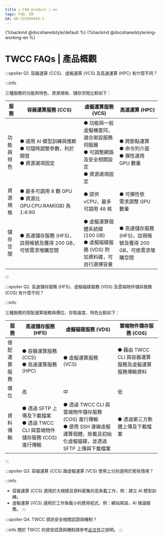 ```yaml
---
title : FAQ-product | en
tags: FAQ, EN
GA: UA-155999456-1
---
```


{%hackmd @docsharedstyle/default %}
{%hackmd @docsharedstyle/eng-working-en %}

<style>
.fa-times{color:#ADADAD; font-size:25px}
.fa-check{color:#27a5bd; font-size:25px}
</style>


# TWCC FAQs | 產品概觀

:::spoiler Q1. 容器運算 (CCS)、虛擬運算 (VCS) 及高速運算 (HPC) 有什麼不同？

:::info

三種服務的功能與特色、資源規格、儲存空間比較如下：

| 服務       | 容器運算服務 (CCS)                                                       | 虛擬運算服務 (VCS)                                                     | 高速運算 (HPC) |
| -------- | -------- | -------- | -------- |
| 功能與特色 | ● 適用 AI 模型訓練與推斷<br>● 可隨時調整參數，利於開發<br>● 資源選項固定 | ● 功能與一般虛擬機雷同，適合架設服務伺服器<br>● 可調整網路及安全相關設定<br>● 資源選項固定 | ● 跨節點運算<br>● 命令列介面<br>● 彈性選用 GPU 數量          |
| 資源規格   | ● 最多可調用 8 顆 GPU<br>● 資源比 GPU:CPU:RAM(GB) 為 1:4:90              | ● 提供 vCPU，最多可調用 48 核                                                                   | ● 可彈性依<br>需求調整 GPU 數量       |
| 儲存空間   | ● 高速儲存服務 (HFS)，註冊帳號及獲得 200 GB，可依需求增購空間        | ● 虛擬運算個體系統碟 (100 GB)<br>● 虛擬磁碟服務 (VDS) 附加資料碟，可自行選擇容量                                                                   | ● 高速儲存服務 (HFS)，註冊帳號及獲得 200 GB，可依需求增購空間          |
:::


:::spoiler Q2. 高速儲存服務 (HFS)、虛擬磁碟服務 (VDS) 及雲端物件儲存服務 (COS) 有什麼不同？

:::info

三種服務的搭配運算服務與價位、存取速度、特色比較如下：

| 服務 | 高速儲存服務 (HFS) | 虛擬磁碟服務 (VDS)     | 雲端物件儲存服務 (COS) |
| -------- | -------- | -------- | -------- |
| 搭配運算服務 | ● 容器運算服務 (CCS)<br>● 高速運算服務 (HPC)<br> | ● 虛擬運算服務 (VCS)<br> | ● 藉由 TWCC CLI 與容器運算服務及虛擬運算服務傳輸資料        |
| 價位 | 高 | 中 | 低 |
| 資料傳輸 | ● 透過 SFTP 上傳及下載檔案<br> ● 透過 TWCC CLI 與雲端物件儲存服務 (COS) 進行傳輸 | ● 透過 TWCC CLI 與雲端物件儲存服務 (COS) 進行傳輸 <br> ● 使用 SSH 連線虛擬運算個體，掛載且初始化虛擬磁碟，並透過 SFTP 上傳與下載檔案| ● 透過第三方軟體上傳及下載檔案 |
:::

:::spoiler Q3. 容器運算 (CCS) 跟虛擬運算 (VCS) 使用上分別適用於那些情境？

:::info
- 容器運算 (CCS) 適用於大規模且資料密集的高負載工作，例：建立 AI 模型訓練。
- 虛擬運算 (VCS) 適用於工作負載小的應用程式，例：網站架設，AI 推論服務。
:::

:::spoiler Q4. TWCC 資訊安全相關認證與機制？

:::info
關於 TWCC 的資安認證與機制請參考[<ins>此文件</ins>](https://man.twcc.ai/@twccdocs/doc-vcs-main-zh/https%3A%2F%2Fman.twcc.ai%2F%40twccdocs%2Fsecurity-overview-zh)之說明。
:::

